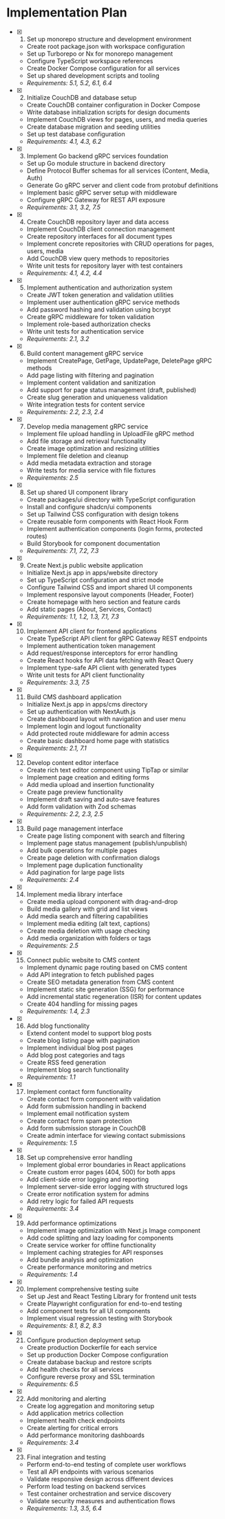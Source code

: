 # Implementation Plan

- [x] 1. Set up monorepo structure and development environment
  - Create root package.json with workspace configuration
  - Set up Turborepo or Nx for monorepo management
  - Configure TypeScript workspace references
  - Create Docker Compose configuration for all services
  - Set up shared development scripts and tooling
  - _Requirements: 5.1, 5.2, 6.1, 6.4_

- [x] 2. Initialize CouchDB and database setup
  - Create CouchDB container configuration in Docker Compose
  - Write database initialization scripts for design documents
  - Implement CouchDB views for pages, users, and media queries
  - Create database migration and seeding utilities
  - Set up test database configuration
  - _Requirements: 4.1, 4.3, 6.2_

- [x] 3. Implement Go backend gRPC services foundation
  - Set up Go module structure in backend directory
  - Define Protocol Buffer schemas for all services (Content, Media, Auth)
  - Generate Go gRPC server and client code from protobuf definitions
  - Implement basic gRPC server setup with middleware
  - Configure gRPC Gateway for REST API exposure
  - _Requirements: 3.1, 3.2, 7.5_

- [x] 4. Create CouchDB repository layer and data access
  - Implement CouchDB client connection management
  - Create repository interfaces for all document types
  - Implement concrete repositories with CRUD operations for pages, users, media
  - Add CouchDB view query methods to repositories
  - Write unit tests for repository layer with test containers
  - _Requirements: 4.1, 4.2, 4.4_

- [x] 5. Implement authentication and authorization system
  - Create JWT token generation and validation utilities
  - Implement user authentication gRPC service methods
  - Add password hashing and validation using bcrypt
  - Create gRPC middleware for token validation
  - Implement role-based authorization checks
  - Write unit tests for authentication service
  - _Requirements: 2.1, 3.2_

- [x] 6. Build content management gRPC service
  - Implement CreatePage, GetPage, UpdatePage, DeletePage gRPC methods
  - Add page listing with filtering and pagination
  - Implement content validation and sanitization
  - Add support for page status management (draft, published)
  - Create slug generation and uniqueness validation
  - Write integration tests for content service
  - _Requirements: 2.2, 2.3, 2.4_

- [x] 7. Develop media management gRPC service
  - Implement file upload handling in UploadFile gRPC method
  - Add file storage and retrieval functionality
  - Create image optimization and resizing utilities
  - Implement file deletion and cleanup
  - Add media metadata extraction and storage
  - Write tests for media service with file fixtures
  - _Requirements: 2.5_

- [x] 8. Set up shared UI component library
  - Create packages/ui directory with TypeScript configuration
  - Install and configure shadcn/ui components
  - Set up Tailwind CSS configuration with design tokens
  - Create reusable form components with React Hook Form
  - Implement authentication components (login forms, protected routes)
  - Build Storybook for component documentation
  - _Requirements: 7.1, 7.2, 7.3_

- [x] 9. Create Next.js public website application
  - Initialize Next.js app in apps/website directory
  - Set up TypeScript configuration and strict mode
  - Configure Tailwind CSS and import shared UI components
  - Implement responsive layout components (Header, Footer)
  - Create homepage with hero section and feature cards
  - Add static pages (About, Services, Contact)
  - _Requirements: 1.1, 1.2, 1.3, 7.1, 7.3_

- [x] 10. Implement API client for frontend applications
  - Create TypeScript API client for gRPC Gateway REST endpoints
  - Implement authentication token management
  - Add request/response interceptors for error handling
  - Create React hooks for API data fetching with React Query
  - Implement type-safe API client with generated types
  - Write unit tests for API client functionality
  - _Requirements: 3.3, 7.5_

- [x] 11. Build CMS dashboard application
  - Initialize Next.js app in apps/cms directory
  - Set up authentication with NextAuth.js
  - Create dashboard layout with navigation and user menu
  - Implement login and logout functionality
  - Add protected route middleware for admin access
  - Create basic dashboard home page with statistics
  - _Requirements: 2.1, 7.1_

- [x] 12. Develop content editor interface
  - Create rich text editor component using TipTap or similar
  - Implement page creation and editing forms
  - Add media upload and insertion functionality
  - Create page preview functionality
  - Implement draft saving and auto-save features
  - Add form validation with Zod schemas
  - _Requirements: 2.2, 2.3, 2.5_

- [x] 13. Build page management interface
  - Create page listing component with search and filtering
  - Implement page status management (publish/unpublish)
  - Add bulk operations for multiple pages
  - Create page deletion with confirmation dialogs
  - Implement page duplication functionality
  - Add pagination for large page lists
  - _Requirements: 2.4_

- [x] 14. Implement media library interface
  - Create media upload component with drag-and-drop
  - Build media gallery with grid and list views
  - Add media search and filtering capabilities
  - Implement media editing (alt text, captions)
  - Create media deletion with usage checking
  - Add media organization with folders or tags
  - _Requirements: 2.5_

- [x] 15. Connect public website to CMS content
  - Implement dynamic page routing based on CMS content
  - Add API integration to fetch published pages
  - Create SEO metadata generation from CMS content
  - Implement static site generation (SSG) for performance
  - Add incremental static regeneration (ISR) for content updates
  - Create 404 handling for missing pages
  - _Requirements: 1.4, 2.3_

- [x] 16. Add blog functionality
  - Extend content model to support blog posts
  - Create blog listing page with pagination
  - Implement individual blog post pages
  - Add blog post categories and tags
  - Create RSS feed generation
  - Implement blog search functionality
  - _Requirements: 1.1_

- [x] 17. Implement contact form functionality
  - Create contact form component with validation
  - Add form submission handling in backend
  - Implement email notification system
  - Create contact form spam protection
  - Add form submission storage in CouchDB
  - Create admin interface for viewing contact submissions
  - _Requirements: 1.5_

- [x] 18. Set up comprehensive error handling
  - Implement global error boundaries in React applications
  - Create custom error pages (404, 500) for both apps
  - Add client-side error logging and reporting
  - Implement server-side error logging with structured logs
  - Create error notification system for admins
  - Add retry logic for failed API requests
  - _Requirements: 3.4_

- [x] 19. Add performance optimizations
  - Implement image optimization with Next.js Image component
  - Add code splitting and lazy loading for components
  - Create service worker for offline functionality
  - Implement caching strategies for API responses
  - Add bundle analysis and optimization
  - Create performance monitoring and metrics
  - _Requirements: 1.4_

- [x] 20. Implement comprehensive testing suite
  - Set up Jest and React Testing Library for frontend unit tests
  - Create Playwright configuration for end-to-end testing
  - Add component tests for all UI components
  - Implement visual regression testing with Storybook
  - _Requirements: 8.1, 8.2, 8.3_

- [x] 21. Configure production deployment setup
  - Create production Dockerfile for each service
  - Set up production Docker Compose configuration
  - Create database backup and restore scripts
  - Add health checks for all services
  - Configure reverse proxy and SSL termination
  - _Requirements: 6.5_

- [x] 22. Add monitoring and alerting
  - Create log aggregation and monitoring setup
  - Add application metrics collection
  - Implement health check endpoints
  - Create alerting for critical errors
  - Add performance monitoring dashboards
  - _Requirements: 3.4_

- [x] 23. Final integration and testing
  - Perform end-to-end testing of complete user workflows
  - Test all API endpoints with various scenarios
  - Validate responsive design across different devices
  - Perform load testing on backend services
  - Test container orchestration and service discovery
  - Validate security measures and authentication flows
  - _Requirements: 1.3, 3.5, 6.4_